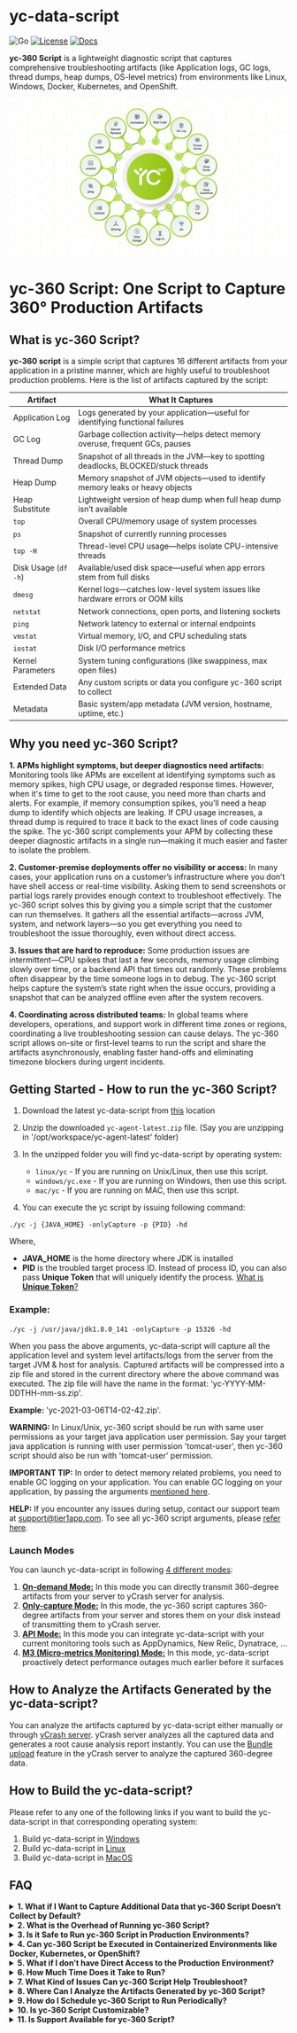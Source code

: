 # yc-data-script
![Go](https://img.shields.io/badge/language-Go-skyblue.svg)
[![License](https://img.shields.io/badge/license-Apache%202.0-orange.svg)](LICENSE)
[![Docs](https://img.shields.io/badge/yc--360%20Script-Documentation-green)](https://docs.ycrash.io/)

**yc-360 Script** is a lightweight diagnostic script that captures comprehensive troubleshooting artifacts (like Application logs, GC logs, thread dumps, heap dumps, OS-level metrics) from environments like Linux, Windows, Docker, Kubernetes, and OpenShift.

![img](/docs/images/360-degree.png)

# yc-360 Script: One Script to Capture 360° Production Artifacts

## What is yc-360 Script?

**yc-360 script** is a simple script that captures 16 different artifacts from your application in a pristine manner, which are highly useful to troubleshoot production problems. Here is the list of artifacts captured by the script:

| **Artifact**          | **What It Captures**                                                                 |
|-----------------------|--------------------------------------------------------------------------------------|
| Application Log       | Logs generated by your application—useful for identifying functional failures       |
| GC Log                | Garbage collection activity—helps detect memory overuse, frequent GCs, pauses       |
| Thread Dump           | Snapshot of all threads in the JVM—key to spotting deadlocks, BLOCKED/stuck threads |
| Heap Dump             | Memory snapshot of JVM objects—used to identify memory leaks or heavy objects       |
| Heap Substitute       | Lightweight version of heap dump when full heap dump isn’t available                |
| `top`                 | Overall CPU/memory usage of system processes                                         |
| `ps`                  | Snapshot of currently running processes                                              |
| `top -H`              | Thread-level CPU usage—helps isolate CPU-intensive threads                           |
| Disk Usage (`df -h`)  | Available/used disk space—useful when app errors stem from full disks                |
| `dmesg`               | Kernel logs—catches low-level system issues like hardware errors or OOM kills        |
| `netstat`             | Network connections, open ports, and listening sockets                               |
| `ping`                | Network latency to external or internal endpoints                                    |
| `vmstat`              | Virtual memory, I/O, and CPU scheduling stats                                        |
| `iostat`              | Disk I/O performance metrics                                                         |
| Kernel Parameters     | System tuning configurations (like swappiness, max open files)                       |
| Extended Data         | Any custom scripts or data you configure yc-360 script to collect                           |
| Metadata              | Basic system/app metadata (JVM version, hostname, uptime, etc.)                      |


## Why you need yc-360 Script?

**1. APMs highlight symptoms, but deeper diagnostics need artifacts:** Monitoring tools like APMs are excellent at identifying symptoms such as memory spikes, high CPU usage, or degraded response times. However, when it's time to get to the root cause, you need more than charts and alerts. For example, if memory consumption spikes, you’ll need a heap dump to identify which objects are leaking. If CPU usage increases, a thread dump is required to trace it back to the exact lines of code causing the spike. The yc-360 script complements your APM by collecting these deeper diagnostic artifacts in a single run—making it much easier and faster to isolate the problem.

**2. Customer-premise deployments offer no visibility or access:** In many cases, your application runs on a customer’s infrastructure where you don’t have shell access or real-time visibility. Asking them to send screenshots or partial logs rarely provides enough context to troubleshoot effectively. The yc-360 script solves this by giving you a simple script that the customer can run themselves. It gathers all the essential artifacts—across JVM, system, and network layers—so you get everything you need to troubleshoot the issue thoroughly, even without direct access.

**3. Issues that are hard to reproduce:** Some production issues are intermittent—CPU spikes that last a few seconds, memory usage climbing slowly over time, or a backend API that times out randomly. These problems often disappear by the time someone logs in to debug. The yc-360 script helps capture the system’s state right when the issue occurs, providing a snapshot that can be analyzed offline even after the system recovers.

**4. Coordinating across distributed teams:** In global teams where developers, operations, and support work in different time zones or regions, coordinating a live troubleshooting session can cause delays. The yc-360 script allows on-site or first-level teams to run the script and share the artifacts asynchronously, enabling faster hand-offs and eliminating timezone blockers during urgent incidents.

## Getting Started - How to run the yc-360 Script?

1. Download the latest yc-data-script from [this](https://tier1app.com/dist/ycrash/yc-agent-latest.zip) location
2. Unzip the downloaded ```yc-agent-latest.zip``` file. (Say you are unzipping in '/opt/workspace/yc-agent-latest' folder)
3. In the unzipped folder you will find yc-data-script by operating system:

    - `linux/yc` - If you are running on Unix/Linux, then use this script.
    - `windows/yc.exe` - If you are running on Windows, then use this script.
    - `mac/yc` - If you are running on MAC, then use this script.

4. You can execute the yc script by issuing following command:
```
./yc -j {JAVA_HOME} -onlyCapture -p {PID} -hd
```
Where,

- **JAVA_HOME** is the home directory where JDK is installed
- **PID** is the troubled target process ID. Instead of process ID, you can also pass **Unique Token** that will uniquely identify the process. [What is **Unique Token**?](https://test.docs.ycrash.io/ycrash-agent/faq/what-is-unique-token-in-process.html)

### Example:

```
./yc -j /usr/java/jdk1.8.0_141 -onlyCapture -p 15326 -hd
```
When you pass the above arguments, yc-data-script will capture all the application level and system level artifacts/logs from the server from the target JVM & host for analysis. Captured artifacts will be compressed into a zip file and stored in the current directory where the above command was executed. The zip file will have the name in the format: 'yc-YYYY-MM-DDTHH-mm-ss.zip'. 
    
**Example:** 'yc-2021-03-06T14-02-42.zip'.

**WARNING:** In Linux/Unix, yc-360 script should be run with same user permissions as your target java application user permission. Say your target java application is running with user permission 'tomcat-user', then yc-360 script should also be run with 'tomcat-user' permission.

**IMPORTANT TIP:** In order to detect memory related problems, you need to enable GC logging on your application. You can enable GC logging on your application, by passing the arguments [mentioned here](https://test.docs.ycrash.io/ycrash-agent/features/how-to-enable-gc-logs.html).

**HELP:** If you encounter any issues during setup, contact our support team at [support@tier1app.com](support@tier1app.com). To see all yc-360 script arguments, please [refer here](https://test.docs.ycrash.io/ycrash-agent/all-yc-360-script-arguments.html).

### Launch Modes

You can launch yc-data-script in following [4 different modes](https://test.docs.ycrash.io/ycrash-agent/launch-modes/introduction.html):

1. [**On-demand Mode:**](https://test.docs.ycrash.io/ycrash-agent/launch-modes/on-demand-mode) In this mode you can directly transmit 360-degree artifacts from your server to yCrash server for analysis.
2. [**Only-capture Mode:**](https://test.docs.ycrash.io/ycrash-agent/launch-modes/only-capture-mode) In this mode, the yc-360 script captures 360-degree artifacts from your server and stores them on your disk instead of transmitting them to yCrash server.
3. [**API Mode:**](https://test.docs.ycrash.io/ycrash-agent/launch-modes/api-mode) In this mode you can integrate yc-data-script with your current monitoring tools such as AppDynamics, New Relic, Dynatrace, …
4. [**M3 (Micro-metrics Monitoring) Mode:**](https://test.docs.ycrash.io/ycrash-agent/launch-modes/m3-mode) In this mode, yc-data-script proactively detect performance outages much earlier before it surfaces

## How to Analyze the Artifacts Generated by the yc-data-script?

You can analyze the artifacts captured by yc-data-script either manually or through [yCrash server](https://ycrash.io/). yCrash server analyzes all the captured data and generates a root cause analysis report instantly. You can use the [Bundle upload](https://docs.ycrash.io/ycrash-features/bundle-upload.html#step-1-go-to-upload-incident-form) feature in the yCrash server to analyze the captured 360-degree data. 

## How to Build the yc-data-script?

Please refer to any one of the following links if you want to build the yc-data-script in that corresponding operating system:

1. Build yc-data-script in [Windows](/docs/build/build_agent_windows.md)
2. Build yc-data-script in [Linux](/docs/build/build_agent_linux.md)
3. Build yc-data-script in [MacOS](/docs/build/build_agent_macos.md)

## FAQ

<details>
  <summary><strong>1. What if I Want to Capture Additional Data that yc-360 Script Doesn’t Collect by Default?</strong></summary>
  
You can extend the functionality using the `-extendedDataScript` argument. This lets you specify a custom script that yc-360 script will execute as the final step, allowing you to capture additional logs, metrics, or custom files specific to your environment.
</details>

<details>
  <summary><strong>2. What is the Overhead of Running yc-360 Script?</strong></summary>

The `yc-360` script is designed to be lightweight and non-intrusive, ensuring minimal impact on your application's performance. It primarily reads existing system and application data without altering configurations or consuming significant resources. In performance tests conducted on a Linux machine running a Java Spring Boot application, the script demonstrated:

- **CPU Usage:** Averaging around 0.05%, with occasional spikes up to 3% during data collection.
- **Memory Usage:** Consistently between 0.1% and 0.2%.

These metrics indicate that `yc-360` script can safely run in production environments without causing noticeable overhead. For detailed insights, refer to the [yCrash Agent Overhead Performance blog post](https://blog.ycrash.io/ycrash-agent-overhead-performance/).
</details>

<details>
  <summary><strong>3. Is it Safe to Run yc-360 Script in Production Environments?</strong></summary>

Absolutely. The yc-360 script is a non-intrusive, read-only script. It doesn’t modify any application or system configuration. It only reads and collects diagnostics and is safe to run even in high-availability production environments.
</details>

<details>
  <summary><strong>4. Can yc-360 Script be Executed in Containerized Environments like Docker, Kubernetes, or OpenShift?</strong></summary>

Yes. The yc-360 script supports all major environments including bare-metal, virtual machines, Docker containers, Kubernetes pods, and OpenShift clusters. You can run it directly inside containers or as part of sidecar/init containers for collection.
</details>

<details>
  <summary><strong>5. What if I don’t have Direct Access to the Production Environment?</strong></summary>

That’s exactly what yc-360 script is built for. You can send the script to your customer or operations team and ask them to run it on your behalf. It generates a ZIP file with all the artifacts, which they can send back to you for analysis.
</details>

<details>
  <summary><strong>6. How Much Time Does it Take to Run?</strong></summary>

In most environments, yc-360 script completes execution in under 30 seconds. However, collecting heap dumps may take longer depending on the heap size and system performance.
</details>

<details>
  <summary><strong>7. What Kind of Issues Can yc-360 Script Help Troubleshoot?</strong></summary>

The yc-360 script is effective in diagnosing memory leaks, GC pauses, CPU spikes, thread contention, application freezes, disk pressure, network latency, backend slowness, and more. It provides a 360° snapshot of your application and environment at the time of the issue.
</details>

<details>
  <summary><strong>8. Where Can I Analyze the Artifacts Generated by yc-360 Script?</strong></summary>

You can use tools like [GCeasy.io](https://gceasy.io) (for GC logs), [fastThread.io](https://fastthread.io) (for thread dumps), [HeapHero.io](https://heaphero.io). [Eclipse MAT](https://eclipse.dev/mat/) (for heap dumps), and [yCrash.io](https://ycrash.io) for unified 360° analysis.
</details>

<details>
  <summary><strong>9. How do I Schedule yc-360 Script to Run Periodically?</strong></summary>

You can schedule the script using cron (Linux/macOS), Task Scheduler (Windows), or Kubernetes CronJobs (in container environments). Just ensure the appropriate file write permissions are set in the output directory.
</details>

<details>
  <summary><strong>10. Is yc-360 Script Customizable?</strong></summary>

Yes. The yc-360 script is designed as a modular shell script. You can clone the repository and customize individual collection commands or add/remove specific artifacts based on your organization’s requirements.
</details>

<details>
  <summary><strong>11. Is Support Available for yc-360 Script?</strong></summary>

For community support, please use the [GitHub Issues page](https://github.com/ycrash/yc-data-script/issues). For enterprise-grade support and integration assistance, visit [yCrash.io](https://ycrash.io/).
</details>